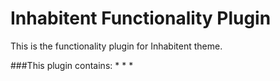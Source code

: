 # Inhabitent Functionality Plugin

This is the functionality plugin for Inhabitent theme.

###This plugin contains:
*
*
*